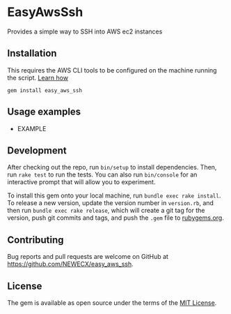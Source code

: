 # EasyAwsSsh

Provides a simple way to SSH into AWS ec2 instances

## Installation

This requires the AWS CLI tools to be configured on the machine running the script. [Learn how](http://docs.aws.amazon.com/cli/latest/userguide/cli-chap-getting-started.html)  

    gem install easy_aws_ssh
    
## Usage examples

* EXAMPLE

## Development

After checking out the repo, run `bin/setup` to install dependencies. Then, run `rake test` to run the tests. You can also run `bin/console` for an interactive prompt that will allow you to experiment.

To install this gem onto your local machine, run `bundle exec rake install`. To release a new version, update the version number in `version.rb`, and then run `bundle exec rake release`, which will create a git tag for the version, push git commits and tags, and push the `.gem` file to [rubygems.org](https://rubygems.org).

## Contributing

Bug reports and pull requests are welcome on GitHub at https://github.com/NEWECX/easy_aws_ssh.


## License

The gem is available as open source under the terms of the [MIT License](http://opensource.org/licenses/MIT).

